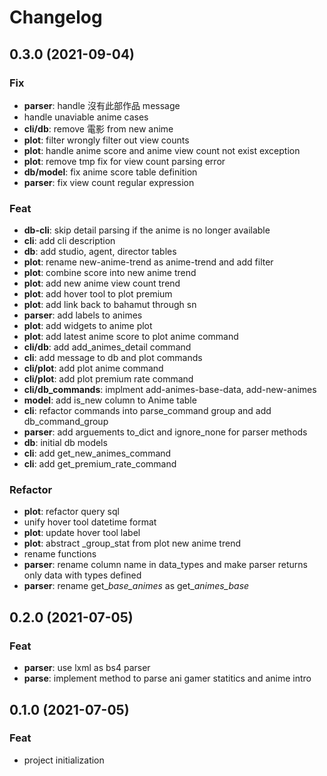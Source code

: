 # Changelog
## 0.3.0 (2021-09-04)

### Fix

- **parser**: handle 沒有此部作品 message
- handle unaviable anime cases
- **cli/db**: remove 電影 from new anime
- **plot**: filter wrongly filter out view counts
- **plot**: handle anime score and anime view count not exist exception
- **plot**: remove tmp fix for view count parsing error
- **db/model**: fix anime score table definition
- **parser**: fix view count regular expression

### Feat

- **db-cli**: skip detail parsing if the anime is no longer available
- **cli**: add cli description
- **db**: add studio, agent, director tables
- **plot**: rename new-anime-trend as anime-trend and add filter
- **plot**: combine score into new anime trend
- **plot**: add new anime view count trend
- **plot**: add hover tool to plot premium
- **plot**: add link back to bahamut through sn
- **parser**: add labels to animes
- **plot**: add widgets to anime plot
- **plot**: add latest anime score to plot anime command
- **cli/db**: add add_animes_detail command
- **cli**: add message to db and plot commands
- **cli/plot**: add plot anime command
- **cli/plot**: add plot premium rate command
- **cli/db_commands**: implment add-animes-base-data, add-new-animes
- **model**: add is_new column to Anime table
- **cli**: refactor commands into parse_command group and add db_command_group
- **parser**: add arguements to_dict and ignore_none for parser methods
- **db**: initial db models
- **cli**: add get_new_animes_command
- **cli**: add get_premium_rate_command

### Refactor

- **plot**: refactor query sql
- unify hover tool datetime format
- **plot**: update hover tool label
- **plot**: abstract _group_stat from plot new anime trend
- rename functions
- **parser**: rename column name in data_types and make parser returns only data with types defined
- **parser**: rename get_*_base_animes_* as get_*_animes_base_*

## 0.2.0 (2021-07-05)

### Feat

- **parser**: use lxml as bs4 parser
- **parse**: implement method to parse ani gamer statitics and anime intro

## 0.1.0 (2021-07-05)

### Feat

- project initialization
